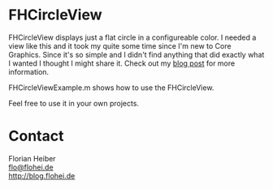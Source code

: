 # FHCircleView


FHCircleView displays just a flat circle in a configureable color. I needed a view like this and it took my quite some time since I'm new to Core Graphics. Since it's so simple and I didn't find anything that did exactly what I wanted I thought I might share it. Check out my [blog post](http://s.flohei.de/y) for more information.

FHCircleViewExample.m shows how to use the FHCircleView.

Feel free to use it in your own projects.

# Contact

Florian Heiber  
flo@flohei.de  
http://blog.flohei.de
